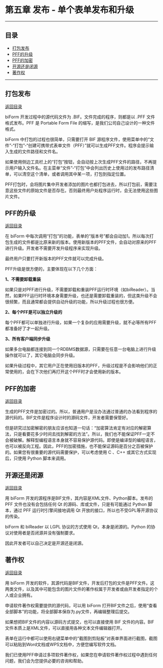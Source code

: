 # 第五章 发布 - 单个表单发布和升级

---

<h2 id="category">目录</h2>

- [打包发布](#打包发布)
- [PFF的升级](#PFF的升级)
- [PFF的加密](#PFF的加密)
- [开源还是闭源](#开源还是闭源)
- [著作权](#著作权)

---

## 打包发布

[返回目录](#category)

biForm 开发过程中的源代码文件为 .BIF。文件完成的程序，则都是以 .PFF 文件格式发布。PFF 是 Portable Form File 的缩写，是我们公司自己设计的一种文件格式。

biForm 中打包的过程也很简单，只需要打开 BIF 源程序文件，使用菜单中的“文件”-“打包”-“创建可携带式表单文件（PFF）”就可以生成PFF文件。程序会提示输入生成的文件路径和文件名。

如果使用侧边工具栏上的“打包”按钮，会自动按上次生成PFF文件的路径，不再提示用户输入文件名。在主菜单“文件”-“打包”中会列出历史上使用过的发布路径清单，可以清空这个清单，或者调用其中某一项，打包到指定位置。

PFF打包时，会将图片集中开发者添加的图片也都打包进去，所以打包前，需要注意这些文件的原始文件是否存在。否则最终用户处程序运行时，会无法使用这些图片文件。

## PFF的升级

[返回目录](#category)

在 biForm 中每次调用“打包”的功能，表单的“版本号”都会自动加1。所以每次打包生成的文件都是比原来新的版本。使用新版本的PFF文件，会自动对原来的PFF进行升级。开发者不需要开发升级程序来实现升级。

最终用户只要打开新版本的PFF文件就可以完成升级。

PFF升级是很方便的，主要体现在以下几个方面：

**1、不需要卸载重装**

如果只是对PFF进行升级，不需要卸载和重装PFF运行时环境（如biReader）。当然，如果PFF运行时环境本身需要升级，也还是需要卸载重装的，但这类升级不会很频繁，而且通常都会提供自动升级的功能，所以升级过程也很方便。

**2、每个PFF是可以独立升级的**

每个PFF都可以单独进行升级，如果一个复杂的应用需要升级，就不必等所有PFF都准备好了才一起升级。

**3、所有客户端同步升级**

如果多台电脑都连接到同一个RDBMS数据源，只需要在任意一台电脑上进行升级操作就可以了，其它电脑会同步升级。

如果升级过程中，其它用户正在使用旧版本的PFF，升级过程是不会影响他们的正常使用的，会在下次他们再打开这个PFF时才会使用新的版本。

## PFF的加密

[返回目录](#category)

生成的PFF文件是加密过的。所以，普通用户是没办法通过普通的办法看到程序的源代码的。BIF文件是程序设计时的源码文件，开发者需要保管好。

但是研究过加密解密的朋友应该也知道一句话：“加密算法肯定有对应的解密算法，只是看要花多少时间去找到解密的方法”。所以，我们也不能保证PFF一定不会被破解。解释型编程语言本身就不容易保护源代码。即使是编译型的编程语言，也可以被反向工程。因此，PFF的加密措施，也不能保证源码是百分之百被保护的。如果您有很重要的源代码需要保护，可以考虑使用 C 、C++ 或其它方式实现后，只使用 Python 脚本来调用。

## 开源还是闭源

[返回目录](#category)

用 biForm 开发的源程序是BIF文件，其内容是XML文件、Python脚本。发布的 PFF 文件也没有会包括任何 Qt 的源码、库或文件，只是有可能通过 Python 脚本，通过 PFF 运行时引擎间接地调用 Qt 开放的接口，所以也不受GPL等开源协议的传染。

biForm 和 biReader 以 LGPL 协议的方式使用 Qt，本身是闭源的。Python 的协议对使用者是否闭源并没有强制要求。

因此开发者可以自己决定是开源还是闭源。

## 著作权

[返回目录](#category)

用 biForm 开发的软件，其源代码是BIF文件，开发后打包的文件是PFF文件。这两类文件，以及其中可能包含的图片文件的著作权属于开发者或由开发者指定的个人或企业拥有。

申请软件著作权需要提供的源代码，可以用 biForm 打开BIF文件之后，使用“查看全部脚本”的功能，将全部脚本保存为.py文件，再编辑整理后提交。

如果想把BIF文件的内容以源码方式提交，也可以直接使用 BIF 文件的内容。BIF文件本质上是XML文件，可以直接用各种文本文件编辑器打开。

表单在运行中都可以使用右键菜单中的“截图到剪贴板”对表单界面进行截图，截图可以粘贴到Word文档或WPS文档中，方便您编写软件文档。

我们已使用PFF申请过多项软件著作权，如果您在申请软件著作权过程中遇到任何问题，我们会为您提供必要的咨询和帮助。
